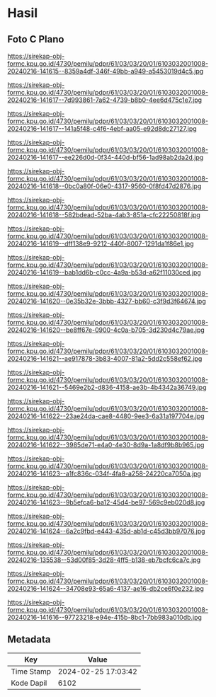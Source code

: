 # Hasil

## Foto C Plano

https://sirekap-obj-formc.kpu.go.id/4730/pemilu/pdpr/61/03/03/20/01/6103032001008-20240216-141615--8359a4df-346f-49bb-a949-a5453019d4c5.jpg

https://sirekap-obj-formc.kpu.go.id/4730/pemilu/pdpr/61/03/03/20/01/6103032001008-20240216-141617--7d993861-7a62-4739-b8b0-4ee6d475c1e7.jpg

https://sirekap-obj-formc.kpu.go.id/4730/pemilu/pdpr/61/03/03/20/01/6103032001008-20240216-141617--141a5f48-c4f6-4ebf-aa05-e92d8dc27127.jpg

https://sirekap-obj-formc.kpu.go.id/4730/pemilu/pdpr/61/03/03/20/01/6103032001008-20240216-141617--ee226d0d-0f34-440d-bf56-1ad98ab2da2d.jpg

https://sirekap-obj-formc.kpu.go.id/4730/pemilu/pdpr/61/03/03/20/01/6103032001008-20240216-141618--0bc0a80f-06e0-4317-9560-0f8fd47d2876.jpg

https://sirekap-obj-formc.kpu.go.id/4730/pemilu/pdpr/61/03/03/20/01/6103032001008-20240216-141618--582bdead-52ba-4ab3-851a-cfc22250818f.jpg

https://sirekap-obj-formc.kpu.go.id/4730/pemilu/pdpr/61/03/03/20/01/6103032001008-20240216-141619--dff138e9-9212-440f-8007-1291da1f86e1.jpg

https://sirekap-obj-formc.kpu.go.id/4730/pemilu/pdpr/61/03/03/20/01/6103032001008-20240216-141619--bab1dd6b-c0cc-4a9a-b53d-a62f11030ced.jpg

https://sirekap-obj-formc.kpu.go.id/4730/pemilu/pdpr/61/03/03/20/01/6103032001008-20240216-141620--0e35b32e-3bbb-4327-bb60-c3f9d3f64674.jpg

https://sirekap-obj-formc.kpu.go.id/4730/pemilu/pdpr/61/03/03/20/01/6103032001008-20240216-141620--be8ff67e-0900-4c0a-b705-3d230d4c79ae.jpg

https://sirekap-obj-formc.kpu.go.id/4730/pemilu/pdpr/61/03/03/20/01/6103032001008-20240216-141621--ae917878-3b83-4007-81a2-5dd2c558ef62.jpg

https://sirekap-obj-formc.kpu.go.id/4730/pemilu/pdpr/61/03/03/20/01/6103032001008-20240216-141621--5469e2b2-d836-4158-ae3b-4b4342a36749.jpg

https://sirekap-obj-formc.kpu.go.id/4730/pemilu/pdpr/61/03/03/20/01/6103032001008-20240216-141622--23ae24da-cae8-4480-9ee3-6a31a197704e.jpg

https://sirekap-obj-formc.kpu.go.id/4730/pemilu/pdpr/61/03/03/20/01/6103032001008-20240216-141622--3985de71-e4a0-4e30-8d9a-1a8df9b8b965.jpg

https://sirekap-obj-formc.kpu.go.id/4730/pemilu/pdpr/61/03/03/20/01/6103032001008-20240216-141623--a1fc836c-034f-4fa8-a258-24220ca7050a.jpg

https://sirekap-obj-formc.kpu.go.id/4730/pemilu/pdpr/61/03/03/20/01/6103032001008-20240216-141623--9b5efca6-ba12-45d4-be97-569c9eb020d8.jpg

https://sirekap-obj-formc.kpu.go.id/4730/pemilu/pdpr/61/03/03/20/01/6103032001008-20240216-141624--6a2c9fbd-e443-435d-ab1d-c45d3bb97076.jpg

https://sirekap-obj-formc.kpu.go.id/4730/pemilu/pdpr/61/03/03/20/01/6103032001008-20240216-135538--53d00f85-3d28-4ff5-b138-eb7bcfc6ca7c.jpg

https://sirekap-obj-formc.kpu.go.id/4730/pemilu/pdpr/61/03/03/20/01/6103032001008-20240216-141624--34708e93-65a6-4137-ae16-db2ce6f0e232.jpg

https://sirekap-obj-formc.kpu.go.id/4730/pemilu/pdpr/61/03/03/20/01/6103032001008-20240216-141616--97723218-e94e-415b-8bc1-7bb983a010db.jpg


## Metadata

| Key        | Value               |
| ---------- | ------------------- |
| Time Stamp | 2024-02-25 17:03:42 |
| Kode Dapil | 6102                |



